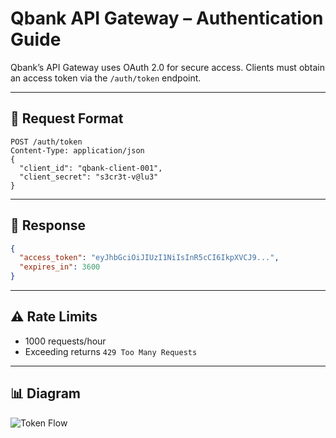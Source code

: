 # Qbank API Gateway – Authentication Guide

Qbank’s API Gateway uses OAuth 2.0 for secure access. Clients must obtain an access token via the `/auth/token` endpoint.

---

## 🔐 Request Format

```http
POST /auth/token
Content-Type: application/json
{
  "client_id": "qbank-client-001",
  "client_secret": "s3cr3t-v@lu3"
}
```

---

## 🧾 Response

```json
{
  "access_token": "eyJhbGciOiJIUzI1NiIsInR5cCI6IkpXVCJ9...",
  "expires_in": 3600
}
```

---

## ⚠️ Rate Limits

- 1000 requests/hour  
- Exceeding returns `429 Too Many Requests`

---

## 📊 Diagram

![Token Flow](../diagrams/token-flow.svg)